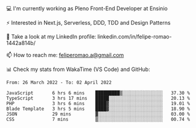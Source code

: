 💻 I'm currently working as Pleno Front-End Developer at Ensinio

⚡ Interested in Next.js, Serverless, DDD, TDD and Design Patterns

👥 Take a look at my LinkedIn profile: linkedin.com/in/felipe-romao-1442a814b/

📫 How to reach me: feliperomao.a@gmail.com

📊 Check my stats from WakaTime (VS Code) and GitHub:

<!--START_SECTION:waka-->

```text
From: 26 March 2022 - To: 02 April 2022

JavaScript       6 hrs 6 mins    █████████▒░░░░░░░░░░░░░░░   37.30 %
TypeScript       3 hrs 17 mins   █████░░░░░░░░░░░░░░░░░░░░   20.13 %
PHP              3 hrs 6 mins    ████▓░░░░░░░░░░░░░░░░░░░░   19.01 %
Blade Template   3 hrs 5 mins    ████▓░░░░░░░░░░░░░░░░░░░░   18.90 %
JSON             29 mins         ▓░░░░░░░░░░░░░░░░░░░░░░░░   03.00 %
CSS              7 mins          ▒░░░░░░░░░░░░░░░░░░░░░░░░   00.74 %
```

<!--END_SECTION:waka-->

